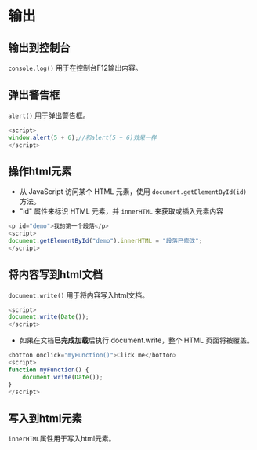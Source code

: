 # 输出

## 输出到控制台

`console.log()` 用于在控制台F12输出内容。

## 弹出警告框

`alert()` 用于弹出警告框。

```javascript
<script>
window.alert(5 + 6);//和alert(5 + 6)效果一样
</script>
```

## 操作html元素

- 从 JavaScript 访问某个 HTML 元素，使用 `document.getElementById(id)` 方法。
- "id" 属性来标识 HTML 元素，并 `innerHTML` 来获取或插入元素内容
  
```javascript
<p id="demo">我的第一个段落</p>
<script>
document.getElementById("demo").innerHTML = "段落已修改";
</script>
```

## 将内容写到html文档

`document.write()` 用于将内容写入html文档。

```javascript
<script>
document.write(Date());
</script>
```

- 如果在文档**已完成加载**后执行 document.write，整个 HTML 页面将被覆盖。

```javascript
<botton onclick="myFunction()">Click me</botton>
<script>
function myFunction() {
    document.write(Date());
}
</script>
```

## 写入到html元素

`innerHTML`属性用于写入html元素。
